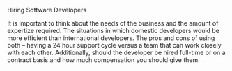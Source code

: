 Hiring Software Developers

It is important to think about the needs of the business and the amount of expertize required. The situations in which domestic developers would be more efficient than international developers. The pros and cons of using both – having a 24 hour support cycle versus a team that can work closely with each other. Additionally, should the developer be hired full-time or on a contract basis and how much compensation you should give them. 


